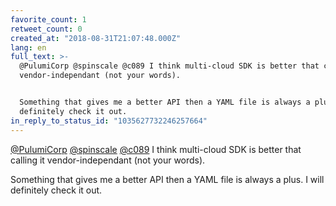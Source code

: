 ```yaml
---
favorite_count: 1
retweet_count: 0
created_at: "2018-08-31T21:07:48.000Z"
lang: en
full_text: >-
  @PulumiCorp @spinscale @c089 I think multi-cloud SDK is better that calling it
  vendor-independant (not your words). 


  Something that gives me a better API then a YAML file is always a plus. I will
  definitely check it out.
in_reply_to_status_id: "1035627732246257664"
---
```


[@PulumiCorp](https://twitter.com/PulumiCorp)
[@spinscale](https://twitter.com/spinscale) [@c089](https://twitter.com/c089) I
think multi-cloud SDK is better that calling it vendor-independant (not your
words).

Something that gives me a better API then a YAML file is always a plus. I will
definitely check it out.
